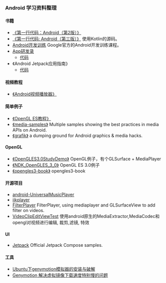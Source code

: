 ### Android 学习资料整理

#### 书籍
+ [《第一行代码：Android（第2版）》](https://book.douban.com/subject/26915433/)
+ [《第一行代码: Android（第三版）》](https://gitee.com/frank2020/android-with-kotlin)  使用Kotlin的源码。
+ [Android开发训练](http://www.android-doc.com/training/index.html) Google官方的Android开发训练课程。
+ [App研发录](https://book.douban.com/subject/26649050/) 
    + [代码](./AppProgrammingSource/) 
+ 《Android Jetpack应用指南》
    + [代码](https://github.com/feixiao/JetpackTest)

#### 视频教程
+ [《Android视频播放器》](http://www.imooc.com/learn/788)


#### 简单例子
+ [《OpenGL ES教程》](https://github.com/feixiao/NDK_OpenGLES_3_0)
+ [《media-samples》](https://github.com/feixiao/media-samples)  Multiple samples showing the best practices in media APIs on Android.
+ [《grafik》](https://github.com/feixiao/grafika) a dumping ground for Android graphics & media hacks.


#### OpenGL
+ [《OpenGLES3.0StudyDemo》](https://github.com/feixiao/OpenGLES3.0StudyDemo) OpenGL例子，有个GLSurface + MediaPlayer
+ [《NDK_OpenGLES_3_0》](https://github.com/feixiao/NDK_OpenGLES_3_0.git)   OpenGL ES 3.0例子
+ [《opengles3-book》](https://github.com/feixiao/opengles3-book.git)       opengles3-book

#### 开源项目
+ [android-UniversalMusicPlayer](https://github.com/googlesamples/android-UniversalMusicPlayer)
+ [ijkplayer](https://github.com/feixiao/ijkplayer)
+ [FilterPlayer](https://github.com/feixiao/FilterPlayer) FilterPlayer, using mediaplayer and GLSurfaceView to add filter on videos.
+ [VideoClipEditViewTest](https://github.com/feixiao/VideoClipEditViewTest) 使用android原生的MediaExtractor,MediaCodec和opengl对视频进行编辑, 裁剪,滤镜, 特效

#### UI
+ [Jetpack](https://github.com/android/compose-samples) Official Jetpack Compose samples.

#### 工具
+ [Ubuntu下genymotion模拟器的安装与破解](http://www.jianshu.com/p/67b4e71380d1)
+ [Genymotion 解决虚拟镜像下载速度特别慢的问题](http://blog.csdn.net/qing666888/article/details/51622762)
